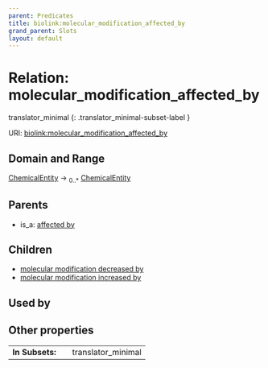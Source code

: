 ```yaml
---
parent: Predicates
title: biolink:molecular_modification_affected_by
grand_parent: Slots
layout: default
---
```


# Relation: molecular_modification_affected_by

translator_minimal
{: .translator_minimal-subset-label }




URI: [biolink:molecular_modification_affected_by](https://w3id.org/biolink/vocab/molecular_modification_affected_by)

## Domain and Range

[ChemicalEntity](ChemicalEntity.md) ->  <sub>0..\*</sub> [ChemicalEntity](ChemicalEntity.md)

## Parents

 *  is_a: [affected by](affected_by.md)

## Children

 *  [molecular modification decreased by](molecular_modification_decreased_by.md)
 *  [molecular modification increased by](molecular_modification_increased_by.md)

## Used by


## Other properties

|  |  |  |
| --- | --- | --- |
| **In Subsets:** | | translator_minimal |

